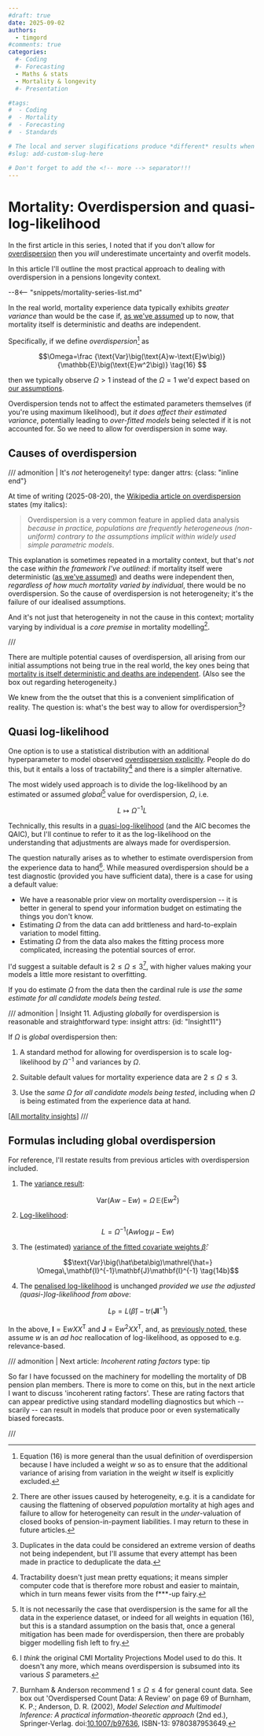 ```yaml
---
#draft: true 
date: 2025-09-02
authors:
  - timgord
#comments: true
categories:
  #- Coding
  #- Forecasting
  - Maths & stats
  - Mortality & longevity
  #- Presentation

#tags:
#  - Coding
#  - Mortality
#  - Forecasting
#  - Standards

# The local and server slugifications produce *different* results when there are dashes in the item title.
#slug: add-custom-slug-here

# Don't forget to add the <!-- more --> separator!!!
---
```


# Mortality: Overdispersion and quasi-log-likelihood

In the first article in this series, I noted that if you don't allow for [overdispersion](/2025-08/mortality-measures-matter/#Def-overdispersion) then you *will* underestimate uncertainty and overfit models.

In this article I'll outline the most practical approach to dealing with overdispersion in a pensions longevity context.

<!-- more -->
--8<-- "snippets/mortality-series-list.md"

In the real world, mortality experience data typically exhibits *greater variance* than would be the case if, [as we've assumed](/2025-08/mortality-measures-matter/#what-is-random) up to now, that mortality itself is deterministic and deaths are independent. 

Specifically, if we define <span id="Def-overdispersion">*overdispersion*[^OverdispersionWithWeight] as</span>

$$\Omega=\frac
{\text{Var}\big(\text{A}w-\text{E}w\big)}
{\mathbb{E}\big(\text{E}w^2\big)}
\tag{16}
$$

then we typically observe $\Omega \gt 1$ instead of the $\Omega = 1$ we'd expect based on [our assumptions](/2025-08/mortality-measures-matter/#definitions).

[^OverdispersionWithWeight]: Equation $(16)$ is more general than the usual definition of overdispersion because I have included a weight $w$ so as to ensure that the additional variance of arising from variation in the weight $w$ itself is explicitly excluded.

Overdispersion tends not to affect the estimated parameters themselves (if you're using maximum likelihood), but *it does affect their estimated variance*, potentially leading to *over-fitted models* being selected if it is not accounted for. So we need to allow for overdispersion in some way.

## Causes of overdispersion

/// admonition | It's *not* heterogeneity!
    type: danger
    attrs: {class: "inline end"}

At time of writing (2025-08-20), the [Wikipedia article on overdispersion](https://en.wikipedia.org/wiki/Overdispersion) states (my italics):

> Overdispersion is a very common feature in applied data analysis *because in practice, populations are frequently heterogeneous (non-uniform) contrary to the assumptions implicit within widely used simple parametric models*.

This explanation is sometimes repeated in a mortality context, but that's *not* the case *within the framework I've outlined*: if mortality itself were deterministic ([as we've assumed](/2025-08/mortality-measures-matter/#what-is-random)) and deaths were independent then, *regardless of how much mortality varied by individual*, there would be no overdispersion. So the cause of overdispersion is not heterogeneity; it's the failure of our idealised assumptions.

And it's not just that heterogeneity in not the cause in this context; mortality varying by individual is a *core premise* in mortality modelling[^Frailty].

[^Frailty]: There are other issues caused by heterogeneity, e.g. it is a candidate for causing the flattening of observed *population* mortality at high ages and failure to allow for heterogeneity can result in the *under*-valuation of closed books of pension-in-payment liabilities. I may return to these in future articles.

///

There are multiple potential causes of overdispersion, all arising from our initial assumptions not being true in the real world, the key ones being that [mortality is itself deterministic and deaths are independent](/2025-08/mortality-measures-matter/#what-is-random). (Also see the box out regarding heterogeneity.)

We knew from the the outset that this is a convenient simplification of reality. The question is: what's the best way to allow for overdispersion[^DeduplicationFailure]?

[^DeduplicationFailure]: Duplicates in the data could be considered an extreme version of deaths not being independent, but I'll assume that every attempt has been made in practice to deduplicate the data.

## Quasi log-likelihood

One option is to use a statistical distribution with an additional hyperparameter to model observed [overdispersion explicitly](https://en.wikipedia.org/wiki/Mixed_Poisson_distribution#Properties). People do do this, but it entails a loss of tractability[^TractabilityBenefits] and there is a simpler alternative.

[^TractabilityBenefits]: Tractability doesn't just mean pretty equations; it means simpler computer code that is therefore more robust and easier to maintain, which in turn means fewer visits from the f***-up fairy.

The most widely used approach is to divide the log-likelihood by an estimated or assumed *global*[^GlobalOverdispersion] value for overdispersion, $\Omega$, i.e.

$$L \mapsto \Omega^{-1}L$$

[^GlobalOverdispersion]: It is not necessarily the case that overdispersion is the same for all the data in the experience dataset, or indeed for all weights in equation $(16)$, but this is a standard assumption on the basis that, once a general mitigation has been made for overdispersion, then there are probably bigger modelling fish left to fry.

Technically, this results in a [quasi-log-likelihood](https://en.wikipedia.org/wiki/Quasi-likelihood) (and the AIC becomes the QAIC), but I'll continue to refer to it as the log-likelihood on the understanding that adjustments are always made for overdispersion.

The question naturally arises as to whether to estimate overdispersion from the experience data to hand[^OldCMIModeOverdispersion]. While measured overdispersion should be a test diagnostic (provided you have sufficient data), there is a case for using a default value:

- We have a reasonable prior view on mortality overdispersion -- it is better in general to spend your information budget on estimating the things you don't know. 
- Estimating $\Omega$ from the data can add brittleness and hard-to-explain variation to model fitting.
- Estimating $\Omega$ from the data also makes the fitting process more complicated, increasing the potential sources of error.

[^OldCMIModeOverdispersion]: I *think* the original CMI Mortality Projections Model used to do this. It doesn't any more, which means overdispersion is subsumed into its various $S$ parameters.

I'd suggest a suitable default is $2\le\Omega\le3$[^BurnhamAndersonOverdispersion], with higher values making your models a little more resistant to overfitting.

[^BurnhamAndersonOverdispersion]: Burnham & Anderson recommend $1\le\Omega\le4$ for general count data. See box out 'Overdispersed Count Data: A Review' on page 69 of Burnham, K. P.; Anderson, D. R. (2002), *Model Selection and Multimodel Inference: A practical information-theoretic approach* (2nd ed.), Springer-Verlag. doi:[10.1007/b97636](https://doi.org/10.1007/b97636), ISBN-13: 9780387953649.

If you do estimate $\Omega$ from the data then the cardinal rule is *use the same estimate for all candidate models being tested*.

/// admonition | Insight 11. Adjusting *globally* for overdispersion is reasonable and straightforward
    type: insight
    attrs: {id: "Insight11"}

If $\Omega$ is *global* overdispersion then:

1. A standard method for allowing for overdispersion is to scale log-likelihood by $\Omega^{-1}$ and variances by $\Omega$.

1. Suitable default values for mortality experience data are $2\le\Omega\le3$.

1. Use the *same $\Omega$ for all candidate models being tested*, including when $\Omega$ is being estimated from the experience data at hand.

[[All mortality insights](/collated-mortality-insights#Insight11)]
///

## Formulas including global overdispersion

For reference, I'll restate results from previous articles with overdispersion included.

1. The [variance result](/2025-08/mortality-a-over-e/#the-variance-result):

    $$\text{Var}\big(\text{A}w-\text{E}w\big)=\Omega\,\mathbb{E}\big(\text{E}w^2\big) \tag{2b}$$


1. [Log-likelihood](/2025-08/mortality-log-likelihood/#Def-log-likelihood):

    $$L=\Omega^{-1}\big(\text{A}w\log\mu-\text{E}w\big) \tag{4b}$$


1. The (estimated) [variance of the fitted covariate weights $\hat\beta$](/2025-08/mortality-suddenly-aic/#Def-Var-beta):

    $$\text{Var}\big(\hat\beta\big)\mathrel{\hat=} \Omega\,\mathbf{I}^{-1}\mathbf{J}\mathbf{I}^{-1} \tag{14b}$$

1. The [penalised log-likelihood](/2025-08/mortality-suddenly-aic/#Def-Var-LP) is unchanged *provided we use the adjusted (quasi-)log-likelihood from above*:

    $$L_\text{P}=L(\hat\beta)- \text{tr}\big(\mathbf{J}\mathbf{I}^{-1}\big)\tag{15b}$$

In the above, $\mathbf{I}=\text{E}wXX^\text{T}$ and $\mathbf{J}=\text{E}w^2XX^\text{T}$, and, as [previously noted](/2025-08/mortality-suddenly-aic/#just-weight-a-moment), these assume $w$ is an *ad hoc* reallocation of log-likelihood, as opposed to e.g. relevance-based.

/// admonition | Next article: *Incoherent rating factors*
    type: tip

So far I have focussed on the machinery for modelling the mortality of DB pension plan members. There is more to come on this, but in the next article I want to discuss 'incoherent rating factors'. These are rating factors that can appear predictive using standard modelling diagnostics but which -- scarily -- can result in models that produce poor or even systematically biased forecasts.

///

